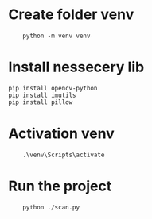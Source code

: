 # Create folder venv
```
    python -m venv venv
```
# Install nessecery lib

    pip install opencv-python 
    pip install imutils
    pip install pillow

# Activation venv
```
    .\venv\Scripts\activate
```
# Run the project 
```
    python ./scan.py
```


